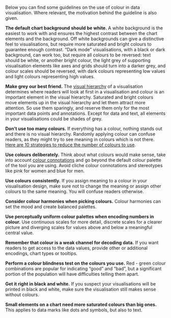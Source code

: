 Below you can find some guidelines on the use of colour in data visualisation. Where relevant, the motivation behind the guideline is also given.

**The default chart background should be white.** A white background is the easiest to work with and ensures the highest contrast between the chart elements and the background. Off white backgrounds can give a distinctive feel to visualisations, but require more saturated and bright colours to guarantee enough contrast. “Dark mode” visualisations, with a black or dark background, can work too, but require all colours to be reversed: text should be white, or another bright colour, the light grey of supporting visualisation elements like axes and grids should turn into a darker grey, and colour scales should be reversed, with dark colours representing low values and light colours representing high values.

**Make grey our best friend.** The <span class='internal-link'>[visual hierarchy](tag/visual-hierarchy)</span> of a visualisation determines where readers will look at first in a visualisation and colour is an important element in the visual hierarchy. Saturated and bright colours move elements up in the visual hierarchy and let them attract more attention. So use them sparingly, and reserve them only for the most important data points and annotations. Except for data and text, all elements in your visualisations could be shades of grey.

**Don’t use too many colours.** If everything has a colour, nothing stands out and there is no visual hierarchy. Randomly applying colour can confuse readers, as they might try to see meaning in colours which is not there. [Here are 10 strategies to reduce the number of colours to use](https://blog.datawrapper.de/10-ways-to-use-fewer-colors-in-your-data-visualizations/).

**Use colours deliberately.** Think about what colours would make sense, take into account <span class='internal-link'>[colour connotations](colour-connotations)</span> and go beyond the default colour palette of the tool you are using. Avoid cliche colour connotations and stereotypes like pink for women and blue for men.

**Use colours consistently.** If you assign meaning to a colour in your visualisation design, make sure not to change the meaning or assign other colours to the same meaning. You will confuse readers otherwise.

**Consider colour harmonies when picking colours.** Colour harmonies can set the mood and create balanced palettes. 

**Use perceptually uniform colour palettes when encoding numbers in colour.** Use continuous scales for more detail, discrete scales for a clearer picture and diverging scales for values above and below a meaningful central value.

**Remember that colour is a weak channel for decoding data.** If you want readers to get access to the data values, provide other or additional encodings, chart types or tooltips.

**Perform a colour blindness test on the colours you use.** Red - green colour combinations are popular for indicating “good” and “bad”, but a significant portion of the population will have difficulties telling them apart.

**Get it right in black and white.** If you suspect your visualisations will be printed in black and white, make sure the visualisation still makes sense without colours.

**Small elements on a chart need more saturated colours than big ones.** This applies to data marks like dots and symbols, but also to text.